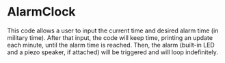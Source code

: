 # AlarmClock
This code allows a user to input the current time and desired alarm time (in military time). After that input, the code will keep time, printing an update each minute, until the alarm time is reached. Then, the alarm (built-in LED and a piezo speaker, if attached) will be triggered and will loop indefinitely. 

